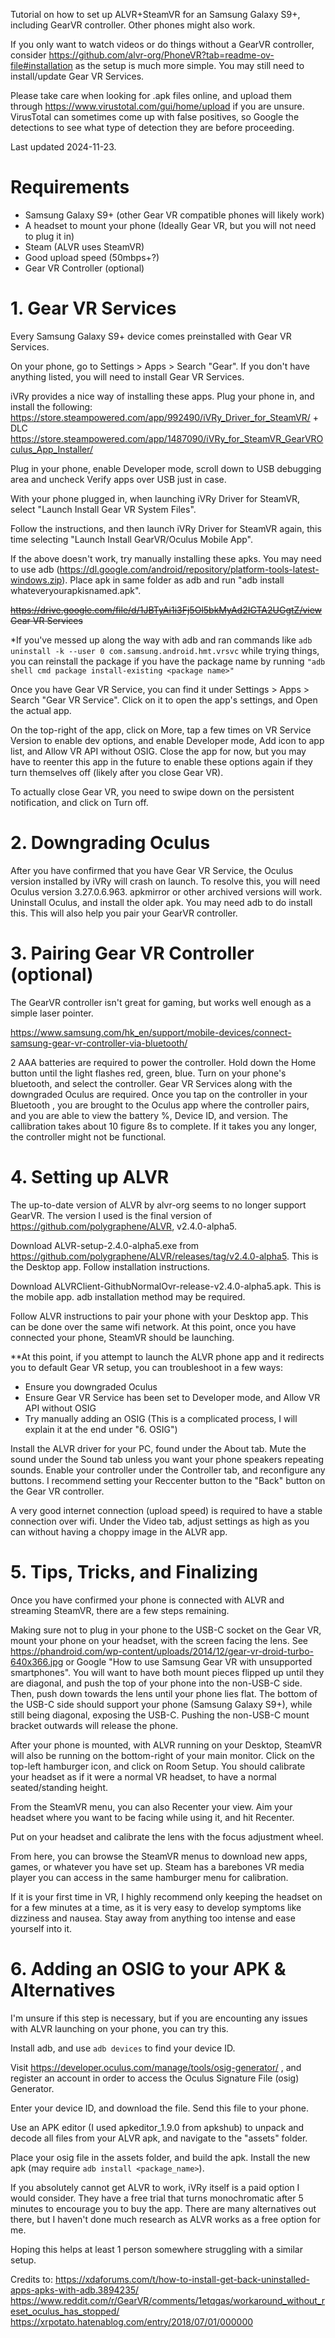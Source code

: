Tutorial on how to set up ALVR+SteamVR for an Samsung Galaxy S9+, including GearVR controller. Other phones might also work.

If you only want to watch videos or do things without a GearVR controller, consider https://github.com/alvr-org/PhoneVR?tab=readme-ov-file#installation as the setup is much more simple. You may still need to install/update Gear VR Services.

Please take care when looking for .apk files online, and upload them through https://www.virustotal.com/gui/home/upload if you are unsure. VirusTotal can sometimes come up with false positives, so Google the detections to see what type of detection they are before proceeding.

Last updated 2024-11-23.

# Requirements
- Samsung Galaxy S9+ (other Gear VR compatible phones will likely work)
- A headset to mount your phone (Ideally Gear VR, but you will not need to plug it in)
- Steam (ALVR uses SteamVR)
- Good upload speed (50mbps+?)
- Gear VR Controller (optional)

# 1. Gear VR Services
Every Samsung Galaxy S9+ device comes preinstalled with Gear VR Services.

On your phone, go to Settings > Apps > Search "Gear". If you don't have anything listed, you will need to install Gear VR Services.

iVRy provides a nice way of installing these apps. Plug your phone in, and install the following:
https://store.steampowered.com/app/992490/iVRy_Driver_for_SteamVR/ + DLC https://store.steampowered.com/app/1487090/iVRy_for_SteamVR_GearVROculus_App_Installer/

Plug in your phone, enable Developer mode, scroll down to USB debugging area and uncheck Verify apps over USB just in case.

With your phone plugged in, when launching iVRy Driver for SteamVR, select "Launch Install Gear VR System Files".

Follow the instructions, and then launch iVRy Driver for SteamVR again, this time selecting "Launch Install GearVR/Oculus Mobile App".

If the above doesn't work, try manually installing these apks. You may need to use adb (https://dl.google.com/android/repository/platform-tools-latest-windows.zip). Place apk in same folder as adb and run "adb install whateveryourapkisnamed.apk".

~~https://drive.google.com/file/d/1JBTyAi1i3Fj5Ol5bkMyAd2IGTA2UGgtZ/view Gear VR Services~~

*If you've messed up along the way with adb and ran commands like `adb uninstall -k --user 0 com.samsung.android.hmt.vrsvc` while trying things, you can reinstall the package if you have the package name by running `"adb shell cmd package install-existing <package name>"`

Once you have Gear VR Service, you can find it under Settings > Apps > Search "Gear VR Service". Click on it to open the app's settings, and Open the actual app.

On the top-right of the app, click on More, tap a few times on VR Service Version to enable dev options, and enable Developer mode, Add icon to app list, and Allow VR API without OSIG. Close the app for now, but you may have to reenter this app in the future to enable these options again if they turn themselves off (likely after you close Gear VR). 

To actually close Gear VR, you need to swipe down on the persistent notification, and click on Turn off.

# 2. Downgrading Oculus
After you have confirmed that you have Gear VR Service, the Oculus version installed by iVRy will crash on launch. To resolve this, you will need Oculus version 3.27.0.6.963. apkmirror or other archived versions will work. Uninstall Oculus, and install the older apk. You may need adb to do install this. This will also help you pair your GearVR controller.

# 3. Pairing Gear VR Controller (optional)
The GearVR controller isn't great for gaming, but works well enough as a simple laser pointer. 

https://www.samsung.com/hk_en/support/mobile-devices/connect-samsung-gear-vr-controller-via-bluetooth/

2 AAA batteries are required to power the controller. Hold down the Home button until the light flashes red, green, blue. Turn on your phone's bluetooth, and select the controller. Gear VR Services along with the downgraded Oculus are required. Once you tap on the controller in your Bluetooth , you are brought to the Oculus app where the controller pairs, and you are able to view the battery %, Device ID, and version. The callibration takes about 10 figure 8s to complete. If it takes you any longer, the controller might not be functional.

# 4. Setting up ALVR
The up-to-date version of ALVR by alvr-org seems to no longer support GearVR. The version I used is the final version of https://github.com/polygraphene/ALVR, v2.4.0-alpha5.

Download ALVR-setup-2.4.0-alpha5.exe from https://github.com/polygraphene/ALVR/releases/tag/v2.4.0-alpha5. This is the Desktop app. Follow installation instructions.

Download ALVRClient-GithubNormalOvr-release-v2.4.0-alpha5.apk. This is the mobile app. adb installation method may be required.

Follow ALVR instructions to pair your phone with your Desktop app. This can be done over the same wifi network. At this point, once you have connected your phone, SteamVR should be launching.

**At this point, if you attempt to launch the ALVR phone app and it redirects you to default Gear VR setup, you can troubleshoot in a few ways:
- Ensure you downgraded Oculus
- Ensure Gear VR Service has been set to Developer mode, and Allow VR API without OSIG
- Try manually adding an OSIG (This is a complicated process, I will explain it at the end under "6. OSIG")

Install the ALVR driver for your PC, found under the About tab. Mute the sound under the Sound tab unless you want your phone speakers repeating sounds. Enable your controller under the Controller tab, and reconfigure any buttons. I recommend setting your Reccenter button to the "Back" button on the Gear VR controller.

A very good internet connection (upload speed) is required to have a stable connection over wifi. Under the Video tab, adjust settings as high as you can without having a choppy image in the ALVR app.

# 5. Tips, Tricks, and Finalizing
Once you have confirmed your phone is connected with ALVR and streaming SteamVR, there are a few steps remaining.

Making sure not to plug in your phone to the USB-C socket on the Gear VR, mount your phone on your headset, with the screen facing the lens. See https://phandroid.com/wp-content/uploads/2014/12/gear-vr-droid-turbo-640x366.jpg or Google "How to use Samsung Gear VR with unsupported smartphones". You will want to have both mount pieces flipped up until they are diagonal, and push the top of your phone into the non-USB-C side. Then, push down towards the lens until your phone lies flat. The bottom of the USB-C side should support your phone (Samsung Galaxy S9+), while still being diagonal, exposing the USB-C. Pushing the non-USB-C mount bracket outwards will release the phone.

After your phone is mounted, with ALVR running on your Desktop, SteamVR will also be running on the bottom-right of your main monitor. Click on the top-left hamburger icon, and click on Room Setup. You should calibrate your headset as if it were a normal VR headset, to have a normal seated/standing height.

From the SteamVR menu, you can also Recenter your view. Aim your headset where you want to be facing while using it, and hit Recenter.

Put on your headset and calibrate the lens with the focus adjustment wheel.

From here, you can browse the SteamVR menus to download new apps, games, or whatever you have set up. Steam has a barebones VR media player you can access in the same hamburger menu for calibration.

If it is your first time in VR, I highly recommend only keeping the headset on for a few minutes at a time, as it is very easy to develop symptoms like dizziness and nausea. 
Stay away from anything too intense and ease yourself into it.

# 6. Adding an OSIG to your APK & Alternatives
I'm unsure if this step is necessary, but if you are encounting any issues with ALVR launching on your phone, you can try this.

Install adb, and use `adb devices` to find your device ID.

Visit https://developer.oculus.com/manage/tools/osig-generator/ , and register an account in order to access the Oculus Signature File (osig) Generator.

Enter your device ID, and download the file. Send this file to your phone.

Use an APK editor (I used apkeditor_1.9.0 from apkshub) to unpack and decode all files from your ALVR apk, and navigate to the "assets" folder.

Place your osig file in the assets folder, and build the apk. Install the new apk (may require `adb install <package_name>`).

If you absolutely cannot get ALVR to work, iVRy itself is a paid option I would consider. They have a free trial that turns monochromatic after 5 minutes to encourage you to buy the app. There are many alternatives out there, but I haven't done much research as ALVR works as a free option for me.


Hoping this helps at least 1 person somewhere struggling with a similar setup.


Credits to:
https://xdaforums.com/t/how-to-install-get-back-uninstalled-apps-apks-with-adb.3894235/
https://www.reddit.com/r/GearVR/comments/1etqgas/workaround_without_reset_oculus_has_stopped/
https://xrpotato.hatenablog.com/entry/2018/07/01/000000
